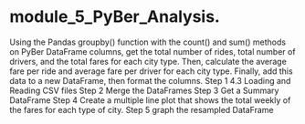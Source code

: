 # module_5_PyBer_Analysis.
Using the Pandas groupby() function with the count() and sum() methods on PyBer DataFrame columns, get the total number of rides, total number of drivers, and the total fares for each city type. Then, calculate the average fare per ride and average fare per driver for each city type. Finally, add this data to a new DataFrame, then format the columns.
Step 1
4.3 Loading and Reading CSV files
Step 2
Merge the DataFrames
Step 3
Get a Summary DataFrame
Step 4
Create a multiple line plot that shows the total weekly of the fares for each type of city.
Step 5
graph the resampled DataFrame
